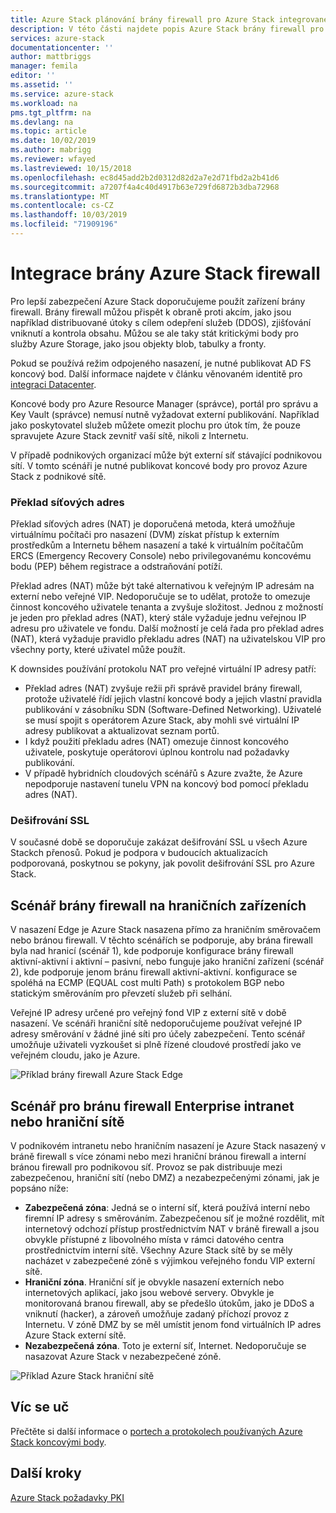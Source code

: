 ```yaml
---
title: Azure Stack plánování brány firewall pro Azure Stack integrované systémy | Microsoft Docs
description: V této části najdete popis Azure Stack brány firewall pro nasazení s více uzly Azure Stack připojení k Azure.
services: azure-stack
documentationcenter: ''
author: mattbriggs
manager: femila
editor: ''
ms.assetid: ''
ms.service: azure-stack
ms.workload: na
pms.tgt_pltfrm: na
ms.devlang: na
ms.topic: article
ms.date: 10/02/2019
ms.author: mabrigg
ms.reviewer: wfayed
ms.lastreviewed: 10/15/2018
ms.openlocfilehash: ec8d45add2b2d0312d82d2a7e2d71fbd2a2b41d6
ms.sourcegitcommit: a7207f4a4c40d4917b63e729fd6872b3dba72968
ms.translationtype: MT
ms.contentlocale: cs-CZ
ms.lasthandoff: 10/03/2019
ms.locfileid: "71909196"
---
```

# <a name="azure-stack-firewall-integration"></a>Integrace brány Azure Stack firewall
Pro lepší zabezpečení Azure Stack doporučujeme použít zařízení brány firewall. Brány firewall můžou přispět k obraně proti akcím, jako jsou například distribuované útoky s cílem odepření služeb (DDOS), zjišťování vniknutí a kontrola obsahu. Můžou se ale taky stát kritickými body pro služby Azure Storage, jako jsou objekty blob, tabulky a fronty.

 Pokud se používá režim odpojeného nasazení, je nutné publikovat AD FS koncový bod. Další informace najdete v článku věnovaném identitě pro [integraci Datacenter](azure-stack-integrate-identity.md).

Koncové body pro Azure Resource Manager (správce), portál pro správu a Key Vault (správce) nemusí nutně vyžadovat externí publikování. Například jako poskytovatel služeb můžete omezit plochu pro útok tím, že pouze spravujete Azure Stack zevnitř vaší sítě, nikoli z Internetu.

V případě podnikových organizací může být externí síť stávající podnikovou sítí. V tomto scénáři je nutné publikovat koncové body pro provoz Azure Stack z podnikové sítě.

### <a name="network-address-translation"></a>Překlad síťových adres
Překlad síťových adres (NAT) je doporučená metoda, která umožňuje virtuálnímu počítači pro nasazení (DVM) získat přístup k externím prostředkům a Internetu během nasazení a také k virtuálním počítačům ERCS (Emergency Recovery Console) nebo privilegovanému koncovému bodu (PEP) během registrace a odstraňování potíží.

Překlad adres (NAT) může být také alternativou k veřejným IP adresám na externí nebo veřejné VIP. Nedoporučuje se to udělat, protože to omezuje činnost koncového uživatele tenanta a zvyšuje složitost. Jednou z možností je jeden pro překlad adres (NAT), který stále vyžaduje jednu veřejnou IP adresu pro uživatele ve fondu. Další možností je celá řada pro překlad adres (NAT), která vyžaduje pravidlo překladu adres (NAT) na uživatelskou VIP pro všechny porty, které uživatel může použít.

K downsides používání protokolu NAT pro veřejné virtuální IP adresy patří:
- Překlad adres (NAT) zvyšuje režii při správě pravidel brány firewall, protože uživatelé řídí jejich vlastní koncové body a jejich vlastní pravidla publikování v zásobníku SDN (Software-Defined Networking). Uživatelé se musí spojit s operátorem Azure Stack, aby mohli své virtuální IP adresy publikovat a aktualizovat seznam portů.
- I když použití překladu adres (NAT) omezuje činnost koncového uživatele, poskytuje operátorovi úplnou kontrolu nad požadavky publikování.
- V případě hybridních cloudových scénářů s Azure zvažte, že Azure nepodporuje nastavení tunelu VPN na koncový bod pomocí překladu adres (NAT).

### <a name="ssl-decryption"></a>Dešifrování SSL
V současné době se doporučuje zakázat dešifrování SSL u všech Azure Stackch přenosů. Pokud je podpora v budoucích aktualizacích podporovaná, poskytnou se pokyny, jak povolit dešifrování SSL pro Azure Stack.

## <a name="edge-firewall-scenario"></a>Scénář brány firewall na hraničních zařízeních
V nasazení Edge je Azure Stack nasazena přímo za hraničním směrovačem nebo bránou firewall. V těchto scénářích se podporuje, aby brána firewall byla nad hranicí (scénář 1), kde podporuje konfigurace brány firewall aktivní-aktivní i aktivní – pasivní, nebo funguje jako hraniční zařízení (scénář 2), kde podporuje jenom bránu firewall aktivní-aktivní. konfigurace se spoléhá na ECMP (EQUAL cost multi Path) s protokolem BGP nebo statickým směrováním pro převzetí služeb při selhání.

Veřejné IP adresy určené pro veřejný fond VIP z externí sítě v době nasazení. Ve scénáři hraniční sítě nedoporučujeme používat veřejné IP adresy směrování v žádné jiné síti pro účely zabezpečení. Tento scénář umožňuje uživateli vyzkoušet si plně řízené cloudové prostředí jako ve veřejném cloudu, jako je Azure.  

![Příklad brány firewall Azure Stack Edge](./media/azure-stack-firewall/firewallScenarios.png)

## <a name="enterprise-intranet-or-perimeter-network-firewall-scenario"></a>Scénář pro bránu firewall Enterprise intranet nebo hraniční sítě
V podnikovém intranetu nebo hraničním nasazení je Azure Stack nasazený v bráně firewall s více zónami nebo mezi hraniční bránou firewall a interní bránou firewall pro podnikovou síť. Provoz se pak distribuuje mezi zabezpečenou, hraniční sítí (nebo DMZ) a nezabezpečenými zónami, jak je popsáno níže:

- **Zabezpečená zóna**: Jedná se o interní síť, která používá interní nebo firemní IP adresy s směrováním. Zabezpečenou síť je možné rozdělit, mít internetový odchozí přístup prostřednictvím NAT v bráně firewall a jsou obvykle přístupné z libovolného místa v rámci datového centra prostřednictvím interní sítě. Všechny Azure Stack sítě by se měly nacházet v zabezpečené zóně s výjimkou veřejného fondu VIP externí sítě.
- **Hraniční zóna**. Hraniční síť je obvykle nasazení externích nebo internetových aplikací, jako jsou webové servery. Obvykle je monitorovaná branou firewall, aby se předešlo útokům, jako je DDoS a vniknutí (hacker), a zároveň umožňuje zadaný příchozí provoz z Internetu. V zóně DMZ by se měl umístit jenom fond virtuálních IP adres Azure Stack externí sítě.
- **Nezabezpečená zóna**. Toto je externí síť, Internet. Nedoporučuje se nasazovat Azure Stack v nezabezpečené zóně.

![Příklad Azure Stack hraniční sítě](./media/azure-stack-firewall/perimeter-network-scenario.png)

## <a name="learn-more"></a>Víc se uč
Přečtěte si další informace o [portech a protokolech používaných Azure Stack koncovými body](azure-stack-integrate-endpoints.md).

## <a name="next-steps"></a>Další kroky
[Azure Stack požadavky PKI](azure-stack-pki-certs.md)

